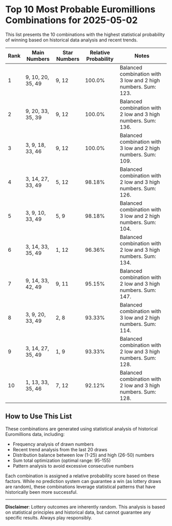 # Top 10 Most Probable Euromillions Combinations for 2025-05-02

This list presents the 10 combinations with the highest statistical probability of winning based on historical data analysis and recent trends.

| Rank | Main Numbers | Star Numbers | Relative Probability | Notes |
|------|-------------|--------------|---------------------|-------|
| 1 | 9, 10, 20, 35, 49 | 9, 12 | 100.0% | Balanced combination with 3 low and 2 high numbers. Sum: 123. |
| 2 | 9, 20, 33, 35, 39 | 9, 12 | 100.0% | Balanced combination with 2 low and 3 high numbers. Sum: 136. |
| 3 | 3, 9, 18, 33, 46 | 9, 12 | 100.0% | Balanced combination with 3 low and 2 high numbers. Sum: 109. |
| 4 | 3, 14, 27, 33, 49 | 5, 12 | 98.18% | Balanced combination with 2 low and 3 high numbers. Sum: 126. |
| 5 | 3, 9, 10, 33, 49 | 5, 9 | 98.18% | Balanced combination with 3 low and 2 high numbers. Sum: 104. |
| 6 | 3, 14, 33, 35, 49 | 1, 12 | 96.36% | Balanced combination with 2 low and 3 high numbers. Sum: 134. |
| 7 | 9, 14, 33, 42, 49 | 9, 11 | 95.15% | Balanced combination with 2 low and 3 high numbers. Sum: 147. |
| 8 | 3, 9, 20, 33, 49 | 2, 8 | 93.33% | Balanced combination with 3 low and 2 high numbers. Sum: 114. |
| 9 | 3, 14, 27, 35, 49 | 1, 9 | 93.33% | Balanced combination with 2 low and 3 high numbers. Sum: 128. |
| 10 | 1, 13, 33, 35, 46 | 7, 12 | 92.12% | Balanced combination with 2 low and 3 high numbers. Sum: 128. |

## How to Use This List

These combinations are generated using statistical analysis of historical Euromillions data, including:

- Frequency analysis of drawn numbers
- Recent trend analysis from the last 20 draws
- Distribution balance between low (1-25) and high (26-50) numbers
- Sum total optimization (optimal range: 95-155)
- Pattern analysis to avoid excessive consecutive numbers

Each combination is assigned a relative probability score based on these factors. While no prediction system can guarantee a win (as lottery draws are random), these combinations leverage statistical patterns that have historically been more successful.

---

**Disclaimer**: Lottery outcomes are inherently random. This analysis is based on statistical principles and historical data, but cannot guarantee any specific results. Always play responsibly.